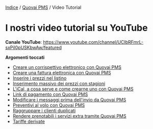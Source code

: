

[Indice](index.md) / [Quovai PMS](quovai-pms-it.md) / Video Tutorial 

# I nostri video tutorial su YouTube

**Canale YouTube**: https://www.youtube.com/channel/UCIbRFmrL-sxPil0pUSKbwAw/featured

 **Argomenti toccati**
 - [Creare un corrispettivo elettronico con Quovai PMS](https://www.youtube.com/watch?v=KOJerNYi0MI&t=5s)
 - [Creare una fattura elettronica con Quovai PMS](https://www.youtube.com/watch?v=N8unbP56KMg&t=15s)
 - [Inserire i prezzi nel listino](https://www.youtube.com/watch?v=NmDCiSjCJ_8)
 - [Inserimento massivo dei prezzi con stagioni](https://www.youtube.com/watch?v=gEnb0nyJ8oY)
 - [L'iCal, a cosa serve e come crearne uno con Quovai PMS](https://www.youtube.com/watch?v=NxLciNKSyNE)
 - [Link di pagamento con Quovai PMS](https://www.youtube.com/watch?v=OM9GY4bk9Zw&t=13s)
 - [Modificare i messaggi prima dell'invio da Quovai PMS](http://youtu.be/gIH80Ol8pAk?hd=1)
 - [Preventivi al volo con Quovai PMS](https://www.youtube.com/watch?v=Sn2vy6yFTvE)
 - [Raggruppare i clienti duplicati](https://www.youtube.com/watch?v=V29i4BYZBK8)
 - [Rendere prenotabili i servizi extra tramite Quovai PMS](https://www.youtube.com/watch?v=WoaVH7Ps69o) 
 - [Tariffe derivate](http://youtu.be/FSBspw8zAWs?hd=1)

